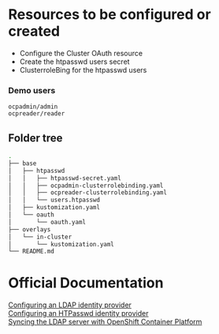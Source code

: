 # Resources to be configured or created

- Configure the Cluster OAuth resource
- Create the htpasswd users secret
- ClusterroleBing for the htpasswd users

### Demo users

```
ocpadmin/admin
ocpreader/reader
```

## Folder tree

```bash
.
├── base
│   ├── htpasswd
│   │   ├── htpasswd-secret.yaml
│   │   ├── ocpadmin-clusterrolebinding.yaml
│   │   ├── ocpreader-clusterrolebinding.yaml
│   │   └── users.htpasswd
│   ├── kustomization.yaml
│   └── oauth
│       └── oauth.yaml
├── overlays
│   └── in-cluster
│       └── kustomization.yaml
└── README.md
```

# Official Documentation

[Configuring an LDAP identity provider](https://docs.openshift.com/container-platform/4.11/authentication/identity_providers/configuring-ldap-identity-provider.html)<br>
[Configuring an HTPasswd identity provider](https://docs.openshift.com/container-platform/4.11/authentication/identity_providers/configuring-htpasswd-identity-provider.html)<br>
[Syncing the LDAP server with OpenShift Container Platform](https://docs.openshift.com/container-platform/4.11/authentication/ldap-syncing.html#ldap-syncing-running-all-ldap_ldap-syncing-groups)
